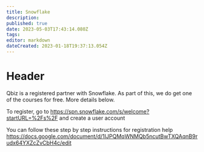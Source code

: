 ```yaml
---
title: Snowflake
description: 
published: true
date: 2023-05-03T17:43:14.080Z
tags: 
editor: markdown
dateCreated: 2023-01-18T19:37:13.054Z
---
```


# Header
Qbiz is a registered partner with Snowflake. As part of this, we do get one of the courses for free. More details below.

To register, go to https://spn.snowflake.com/s/welcome?startURL=%2Fs%2F and create a user account

You can follow these step by step instructions for registration help
https://docs.google.com/document/d/1IJPQMqWNMQb5ncutBwTXQAqnB9rudx64YXZcZvCbH4c/edit